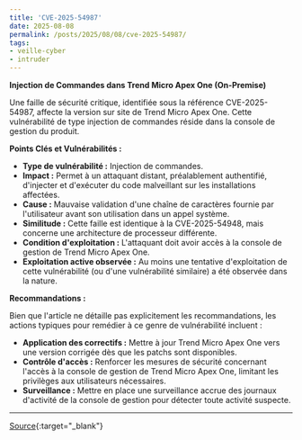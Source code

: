 ```yaml
---
title: 'CVE-2025-54987'
date: 2025-08-08
permalink: /posts/2025/08/08/cve-2025-54987/
tags:
- veille-cyber
- intruder
---
```

**Injection de Commandes dans Trend Micro Apex One (On-Premise)**

Une faille de sécurité critique, identifiée sous la référence CVE-2025-54987, affecte la version sur site de Trend Micro Apex One. Cette vulnérabilité de type injection de commandes réside dans la console de gestion du produit.

**Points Clés et Vulnérabilités :**

*   **Type de vulnérabilité :** Injection de commandes.
*   **Impact :** Permet à un attaquant distant, préalablement authentifié, d'injecter et d'exécuter du code malveillant sur les installations affectées.
*   **Cause :** Mauvaise validation d'une chaîne de caractères fournie par l'utilisateur avant son utilisation dans un appel système.
*   **Similitude :** Cette faille est identique à la CVE-2025-54948, mais concerne une architecture de processeur différente.
*   **Condition d'exploitation :** L'attaquant doit avoir accès à la console de gestion de Trend Micro Apex One.
*   **Exploitation active observée :** Au moins une tentative d'exploitation de cette vulnérabilité (ou d'une vulnérabilité similaire) a été observée dans la nature.

**Recommandations :**

Bien que l'article ne détaille pas explicitement les recommandations, les actions typiques pour remédier à ce genre de vulnérabilité incluent :

*   **Application des correctifs :** Mettre à jour Trend Micro Apex One vers une version corrigée dès que les patchs sont disponibles.
*   **Contrôle d'accès :** Renforcer les mesures de sécurité concernant l'accès à la console de gestion de Trend Micro Apex One, limitant les privilèges aux utilisateurs nécessaires.
*   **Surveillance :** Mettre en place une surveillance accrue des journaux d'activité de la console de gestion pour détecter toute activité suspecte.

---
[Source](https://cvemon.intruder.io/cves/CVE-2025-54987){:target="_blank"}
